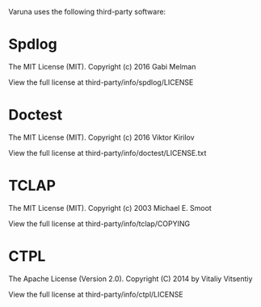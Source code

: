 Varuna uses the following third-party software:

# Spdlog

The MIT License (MIT). Copyright (c) 2016 Gabi Melman

View the full license at third-party/info/spdlog/LICENSE

# Doctest

The MIT License (MIT). Copyright (c) 2016 Viktor Kirilov

View the full license at third-party/info/doctest/LICENSE.txt

# TCLAP

The MIT License (MIT). Copyright (c) 2003 Michael E. Smoot

View the full license at third-party/info/tclap/COPYING

# CTPL

The Apache License (Version 2.0). Copyright (C) 2014 by Vitaliy Vitsentiy

View the full license at third-party/info/ctpl/LICENSE
